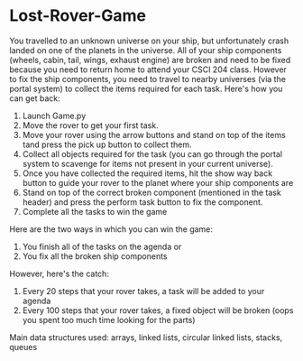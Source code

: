 # Lost-Rover-Game
You travelled to an unknown universe on your ship, but unfortunately crash landed on one of the planets in the universe. All of your ship components (wheels, cabin, tail, wings, exhaust engine) are broken and need to be fixed because you need to return home to attend your CSCI 204 class. However to fix the ship components, you need to travel to nearby universes (via the portal system) to collect the items required for each task. Here's how you can get back:

1. Launch Game.py
2. Move the rover to get your first task. 
3. Move your rover using the arrow buttons and stand on top of the items tand press the pick up button to collect them. 
4. Collect all objects required for the task (you can go through the portal system to scavenge for items not present in your current universe).
5. Once you have collected the required items, hit the show way back button to guide your rover to the planet where your ship components are 
6. Stand on top of the correct broken component (mentioned in the task header) and press the perform task button to fix the component. 
7. Complete all the tasks to win the game 

Here are the two ways in which you can win the game:
1. You finish all of the tasks on the agenda 
or 
2. You fix all the broken ship components 

However, here's the catch:
1. Every 20 steps that your rover takes, a task will be added to your agenda 
2. Every 100 steps that your rover takes, a fixed object will be broken (oops you spent too much time looking for the parts)

Main data structures used: arrays, linked lists, circular linked lists, stacks, queues

